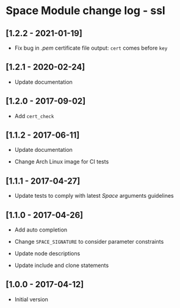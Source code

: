 # Space Module change log - ssl

## [1.2.2 - 2021-01-19]

* Fix bug in _.pem_ certificate file output: `cert` comes before `key`


## [1.2.1 - 2020-02-24]

* Update documentation


## [1.2.0 - 2017-09-02]

+ Add `cert_check`


## [1.1.2 - 2017-06-11]

* Update documentation

* Change Arch Linux image for CI tests


## [1.1.1 - 2017-04-27]

* Update tests to comply with latest _Space_ arguments guidelines


## [1.1.0 - 2017-04-26]

+ Add auto completion

* Change `SPACE_SIGNATURE` to consider parameter constraints

* Update node descriptions

* Update include and clone statements


## [1.0.0 - 2017-04-12]

+ Initial version
